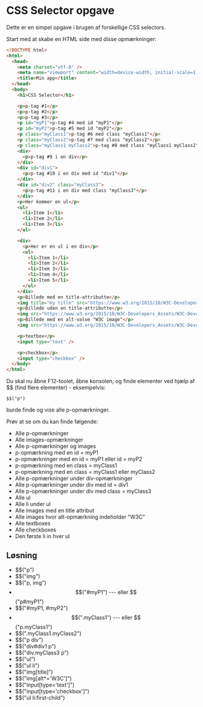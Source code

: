 # CSS Selector opgave

Dette er en simpel opgave i brugen af forskellige CSS selectors.

Start med at skabe en HTML side med disse opmærkninger:

```html
<!DOCTYPE html>
<html>
  <head>
    <meta charset="utf-8" />
    <meta name="viewport" content="width=device-width, initial-scale=1.0" />
    <title>Min app</title>
  </head>
  <body>
    <h1>CSS Selector</h1>

    <p>p-tag #1</p>
    <p>p-tag #2</p>
    <p>p-tag #3</p>
    <p id="myP1">p-tag #4 med id "myP1"</p>
    <p id="myP2">p-tag #5 med id "myP2"</p>
    <p class="myClass1">p-tag #6 med class "myClass1"</p>
    <p class="myClass2">p-tag #7 med class "myClass2"</p>
    <p class="myClass1 myClass2">p-tag #8 med class "myClass1 myClass2"</p>
    <div>
      <p>p-tag #9 i en div</p>
    </div>
    <div id="div1">
      <p>p-tag #10 i en div med id "div1"</p>
    </div>
    <div id="div2" class="myClass3">
      <p>p-tag #11 i en div med class "myClass3"</p>
    </div>
    <p>Her kommer en ul</p>
    <ul>
      <li>Item 1</li>
      <li>Item 2</li>
      <li>Item 3</li>
    </ul>

    <div>
      <p>Her er en ul i en div</p>
      <ul>
        <li>Item 1</li>
        <li>Item 2</li>
        <li>Item 3</li>
        <li>Item 4</li>
        <li>Item 5</li>
      </ul>
    </div>
    <p>Billede med en title-attributte</p>
    <img title="my title" src="https://www.w3.org/2015/10/W3C-Developers_Assets/W3C-Developers-Dark.png" alt="image" width="100" />
    <p>Billede uden en title-attributte</p>
    <img src="https://www.w3.org/2015/10/W3C-Developers_Assets/W3C-Developers-Dark.png" alt="image" width="100" />
    <p>Billede med en alt-value "W3C image"</p>
    <img src="https://www.w3.org/2015/10/W3C-Developers_Assets/W3C-Developers-Dark.png" alt="W3C image" width="100" />

    <p>textbox</p>
    <input type="text" />

    <p>checkbox</p>
    <input type="checkbox" />
  </body>
</html>

```

Du skal nu åbne F12-toolet, åbne konsolen, og finde elementer ved hjælp af $$ (find flere elementer) - eksempelvis:

```
$$("p")
```

burde finde og vise alle p-opmærkninger.

Prøv at se om du kan finde følgende:

- Alle p-opmærkninger
- Alle images-opmærkninger 
- Alle p-opmærkninger og images 
- p-opmærkning med en id = myP1
- p-opmærkninger med en id = myP1 eller id = myP2
- p-opmærkning med en class = myClass1 
- p-opmærkning med en class = myClass1 eller myClass2 
- Alle p-opmærkninger under div-opmærkninger
- Alle p-opmærkninger under div med id = div1
- Alle p-opmærkninger under div med class = myClass3
- Alle ul 
- Alle li under ul
- Alle images med en title attribut
- Alle images hvor alt-opmærkning indeholder "W3C"
- Alle textboxes 
- Alle checkboxes
- Den første li in hver ul 

## Løsning

- $$("p")
- $$("img")
- $$("p, img")
- $$("#myP1") --- eller  $$("p#myP1")
- $$("#myP1, #myP2")
- $$(".myClass1") --- eller $$("p.myClass1")
- $$(".myClass1.myClass2")
- $$("p div")
- $$("div#div1 p")
- $$("div.myClass3 p")
- $$("ul")
- $$("ul li")
- $$("img[title]")
- $$("img[alt*='W3C']")
- $$("input[type='text']")
- $$("input[type='checkbox']")
- $$("ul li:first-child")
